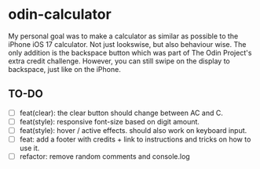 # odin-calculator

My personal goal was to make a calculator as similar as possible to the iPhone iOS 17 calculator. Not just lookswise, but also behaviour wise. The only addition is the backspace button which was part of The Odin Project's extra credit challenge. However, you can still swipe on the display to backspace, just like on the iPhone.

## TO-DO

- [ ] feat(clear): the clear button should change between AC and C.
- [ ] feat(style): responsive font-size based on digit amount.
- [ ] feat(style): hover / active effects. should also work on keyboard input.
- [ ] feat: add a footer with credits + link to instructions and tricks on how to use it.
- [ ] refactor: remove random comments and console.log
